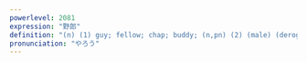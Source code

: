```yaml
---
powerlevel: 2081
expression: "野郎"
definition: "(n) (1) guy; fellow; chap; buddy; (n,pn) (2) (male) (derog) (sl) bastard; asshole; arsehole; son of a bitch; (P)"
pronunciation: "やろう"
---
```

